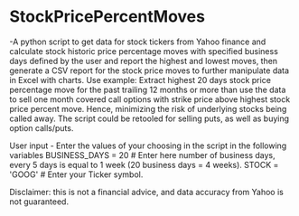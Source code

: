 # StockPricePercentMoves
-A python script to get data for stock tickers from Yahoo finance and calculate stock historic price percentage moves with specified business days defined by the user and report the highest and lowest moves, then generate a CSV report for the stock price moves to further manipulate data in Excel with charts. Use example: Extract highest 20 days stock price percentage move for the past trailing 12 months or more than use the data to sell one month covered call options with strike price above highest stock price percent move. Hence, minimizing the risk of underlying stocks being called away. The script could be retooled for selling puts, as well as buying option calls/puts.

User input - Enter the values of your choosing in the script in the following variables
BUSINESS_DAYS = 20   # Enter here number of business days, every 5 days is equal to 1 week (20 business days = 4 weeks).
STOCK = 'GOOG'   # Enter your Ticker symbol.

Disclaimer: this is not a financial advice, and data accuracy from Yahoo is not guaranteed.
